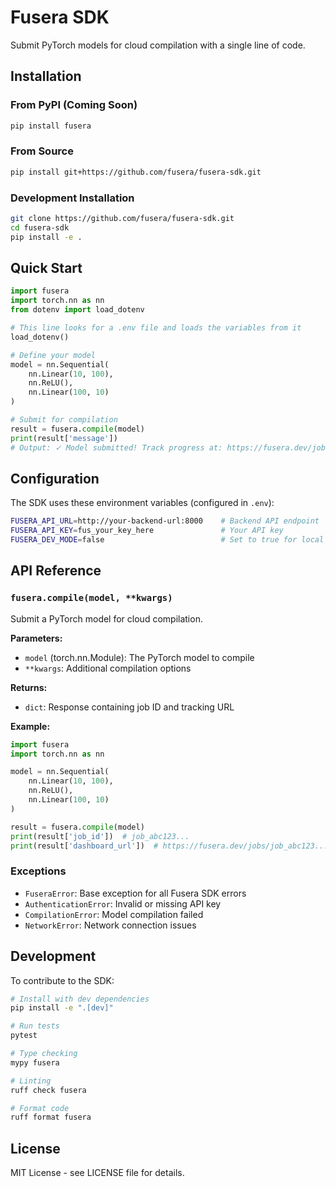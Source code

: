 # Fusera SDK

Submit PyTorch models for cloud compilation with a single line of code.

## Installation

### From PyPI (Coming Soon)
```bash
pip install fusera
```

### From Source
```bash
pip install git+https://github.com/fusera/fusera-sdk.git
```

### Development Installation
```bash
git clone https://github.com/fusera/fusera-sdk.git
cd fusera-sdk
pip install -e .
```

## Quick Start

```python
import fusera
import torch.nn as nn
from dotenv import load_dotenv

# This line looks for a .env file and loads the variables from it
load_dotenv()

# Define your model
model = nn.Sequential(
    nn.Linear(10, 100),
    nn.ReLU(),
    nn.Linear(100, 10)
)

# Submit for compilation
result = fusera.compile(model)
print(result['message'])
# Output: ✓ Model submitted! Track progress at: https://fusera.dev/jobs/job_123...
```

## Configuration

The SDK uses these environment variables (configured in `.env`):

```bash
FUSERA_API_URL=http://your-backend-url:8000    # Backend API endpoint
FUSERA_API_KEY=fus_your_key_here               # Your API key
FUSERA_DEV_MODE=false                          # Set to true for local testing
```

## API Reference

### `fusera.compile(model, **kwargs)`

Submit a PyTorch model for cloud compilation.

**Parameters:**
- `model` (torch.nn.Module): The PyTorch model to compile
- `**kwargs`: Additional compilation options

**Returns:**
- `dict`: Response containing job ID and tracking URL

**Example:**
```python
import fusera
import torch.nn as nn

model = nn.Sequential(
    nn.Linear(10, 100),
    nn.ReLU(),
    nn.Linear(100, 10)
)

result = fusera.compile(model)
print(result['job_id'])  # job_abc123...
print(result['dashboard_url'])  # https://fusera.dev/jobs/job_abc123...
```

### Exceptions

- `FuseraError`: Base exception for all Fusera SDK errors
- `AuthenticationError`: Invalid or missing API key
- `CompilationError`: Model compilation failed
- `NetworkError`: Network connection issues

## Development

To contribute to the SDK:

```bash
# Install with dev dependencies
pip install -e ".[dev]"

# Run tests
pytest

# Type checking
mypy fusera

# Linting
ruff check fusera

# Format code
ruff format fusera
```

## License

MIT License - see LICENSE file for details.
